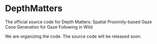 # DepthMatters
The official source code for Depth Matters: Spatial Proximity-based Gaze Cone Generation for Gaze Following in Wild

We are organizing the code. The source code will be released soon.


